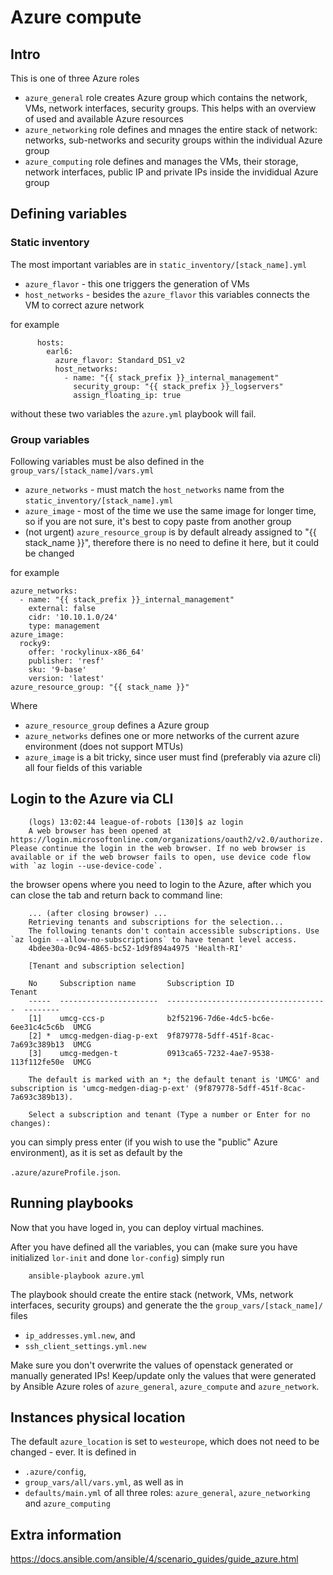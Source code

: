 # Azure compute

## Intro

This is one of three Azure roles
 - `azure_general` role creates Azure group which contains the network, VMs, network interfaces, security groups. This helps with an overview of used and available Azure resources
 - `azure_networking` role defines and mnages the entire stack of network: networks, sub-networks and security groups within the individual Azure group
 - `azure_computing` role defines and manages the VMs, their storage, network interfaces, public IP and private IPs inside the invididual Azure group

## Defining variables

### Static inventory

The most important variables are in `static_inventory/[stack_name].yml`
 - `azure_flavor` - this one triggers the generation of VMs
 - `host_networks` - besides the `azure_flavor` this variables connects the VM to correct azure network

for example
 
```
      hosts:
        earl6:
          azure_flavor: Standard_DS1_v2
          host_networks:
            - name: "{{ stack_prefix }}_internal_management"
              security_group: "{{ stack_prefix }}_logservers"
              assign_floating_ip: true
```
without these two variables the `azure.yml` playbook will fail.

### Group variables

Following variables must be also defined in the `group_vars/[stack_name]/vars.yml`

 - `azure_networks` - must match the `host_networks` name from the `static_inventory/[stack_name].yml`
 - `azure_image` - most of the time we use the same image for longer time, so if you are not sure, it's best to copy paste from another group
 - (not urgent) `azure_resource_group` is by default already assigned to "{{ stack_name }}", therefore there is no need to define it here, but it could be changed

for example

```
azure_networks:
  - name: "{{ stack_prefix }}_internal_management"
    external: false
    cidr: '10.10.1.0/24'
    type: management
azure_image:
  rocky9:
    offer: 'rockylinux-x86_64'
    publisher: 'resf'
    sku: '9-base'
    version: 'latest'
azure_resource_group: "{{ stack_name }}"
```

Where

 - `azure_resource_group` defines a Azure group
 - `azure_networks` defines one or more networks of the current azure environment (does not support MTUs)
 - `azure_image` is a bit tricky, since user must find (preferably via azure cli) all four fields of this variable

## Login to the Azure via CLI

```
    (logs) 13:02:44 league-of-robots [130]$ az login
    A web browser has been opened at https://login.microsoftonline.com/organizations/oauth2/v2.0/authorize. Please continue the login in the web browser. If no web browser is available or if the web browser fails to open, use device code flow with `az login --use-device-code`.
```
the browser opens where you need to login to the Azure, after which you can close the tab and return back to command line:

```
    ... (after closing browser) ...
    Retrieving tenants and subscriptions for the selection...
    The following tenants don't contain accessible subscriptions. Use `az login --allow-no-subscriptions` to have tenant level access.
    4bdee30a-0c94-4865-bc52-1d9f894a4975 'Health-RI'
    
    [Tenant and subscription selection]
    
    No     Subscription name       Subscription ID                       Tenant
    -----  ----------------------  ------------------------------------  --------
    [1]    umcg-ccs-p              b2f52196-7d6e-4dc5-bc6e-6ee31c4c5c6b  UMCG
    [2] *  umcg-medgen-diag-p-ext  9f879778-5dff-451f-8cac-7a693c389b13  UMCG
    [3]    umcg-medgen-t           0913ca65-7232-4ae7-9538-113f112fe50e  UMCG
    
    The default is marked with an *; the default tenant is 'UMCG' and subscription is 'umcg-medgen-diag-p-ext' (9f879778-5dff-451f-8cac-7a693c389b13).
    
    Select a subscription and tenant (Type a number or Enter for no changes): 
```
you can simply press enter (if you wish to use the "public" Azure environment), as it is set as default by the 

`.azure/azureProfile.json`.

## Running playbooks

Now that you have loged in, you can deploy virtual machines.

After you have defined all the variables, you can (make sure you have initialized `lor-init` and done `lor-config`) simply run

```
    ansible-playbook azure.yml
```

The playbook should create the entire stack (network, VMs, network interfaces, security groups) and generate the the `group_vars/[stack_name]/` files

 - `ip_addresses.yml.new`, and
 - `ssh_client_settings.yml.new`

Make sure you don't overwrite the values of openstack generated or manually generated IPs! Keep/update only the values that were generated by Ansible Azure roles of `azure_general`, `azure_compute` and `azure_network`.

## Instances physical location

The default `azure_location` is set to `westeurope`, which does not need to be changed - ever. It is defined in

 - `.azure/config`,
 - `group_vars/all/vars.yml`, as well as in
 - `defaults/main.yml` of all three roles: `azure_general`, `azure_networking` and `azure_computing`

## Extra information

https://docs.ansible.com/ansible/4/scenario_guides/guide_azure.html

